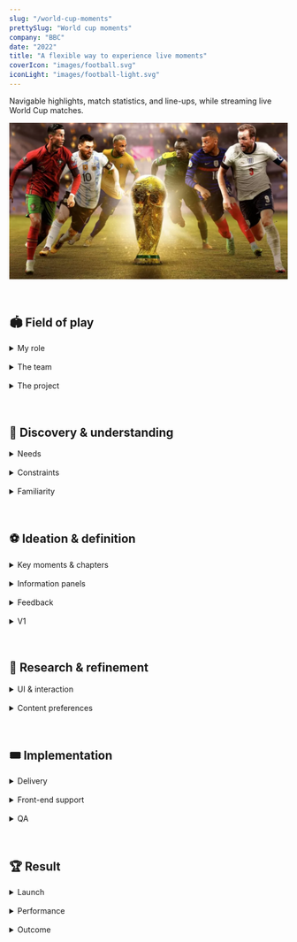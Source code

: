 ```yaml
---
slug: "/world-cup-moments"
prettySlug: "World cup moments"
company: "BBC"
date: "2022"
title: "A flexible way to experience live moments"
coverIcon: "images/football.svg"
iconLight: "images/football-light.svg"
---
```


Navigable highlights, match statistics, and line-ups, while streaming live World Cup matches. 
<br>

![GATSBY_EMPTY_ALT](images/world-cup-moments/world_cup_moments_cover.png)

<br>

## 🏟 Field of play

<details>
<summary>My role</summary>

### Steering the UX
>As a UX Designer at the BBC, I steered the UX with support from the Principal.  

My role involed:

- Determining requirements
- Producing designs and prototypes
- Testing designs in 1:1 sessions
- Creating a survey to refine the experience
- Providing front-end support
- Optimising accessibility 

<br>
</details>

<br>

<details>
<summary>The team</summary>

### Core line-up
- Head of Flexible Media
- Project Manager
- Head of Architecture
- 4 - 7 Engineers
- UX Principal
- UX Designer

<br>

### One BBC
>We worked on the core experience in a small multi-disciplinary team, and collaborated regularly with colleagues across the BBC. 

For the UX, we consulted with BBC Sport, Media Services, and the Assistive Technology team. 

The larger working group came together on a weekly basis for updates and feedback. 

<br>
</details>

<br>
<details>
<summary>The project</summary>

### Flexible media
>Flexible media is content that supports non-linear, personalised consumption. 

Outcomes from the work to date suggested audiences valued flexible experiences.
<br>

### Project goal
The goal for this project was to enhance coverage of the World Cup - to provide the user with a more flexible live experience on BBC Sport.
<br>

>Enhancements included:
>
>- The ability to view and navigate between key match moments
>- View match statistics from any point in the match
>- View player line-ups

![Enhancements](images/world-cup-moments/media-player-enhancements.png)

<br>

</details>

<br>
<br>

## 🥅 Discovery & understanding

<details>
<summary>Needs</summary>

### User needs
>I met with the Senior UX Designer in BBC Sport to learn more about audience needs and work in progress. 

Research outcomes revealed a need for in-depth match statistics. Specifically for important matches like the World Cup, and when attention was divided. Participants also expressed their preferred level of complexity.

In addition, the Designers had made developments in the UI and iconography.

<br>

### Business requirements
>Flexible media was one of 5 R&D workstreams identified as an enabler for achieving long term growth. 

The workstreams were identified as part of an OKR to increase experimentation and advance innovation across the product space.

By scaling up experimentation, this project would contribute towards the OKR and stimulate further progress across portfolios.

<br>
</details>

<br>
<details>
<summary>Constraints</summary>

### The clock
Overall, we had 2 Months before the first World Cup match. 

>For the designs, we had 2 weeks to:
>
>- Understand the landscape
>- Explore potential solutions to determine feasibility
>- Define the experience
>- Gather feedback for refinements

I decided to use the first week for exploration and to determine feasibility. And the second week for refining the experience.

<br>

### Mobile-last
>Due to time limitations, there was a desire to focus on larger screen sizes.

There were concerns that aiming for the World Cup was overly ambitious. To find a workable solution for smaller screen sizes in that time seemed impractical. 

However, a desktop-only experience seemed outdated to me. To serve users a truly flexible experience, small screens needed to be considered. 

After discussing it with the team, I considered smaller screen sizes in the exploratory designs, while prioritising larger screen sizes.
<br>

### The media player
>The idea was to create a plugin for the BBC's standard media player (which was used across the estate). 

The plugin would not be able to affect the existing UI and the enhancements would be layered on top. 

There were also two versions of the media player. We could only support the older version. 
<br>

</details>

<br>
<details>
<summary>Familiarity</summary>

### Existing designs and similar services
>To understand what users were familiar with and how to approach the designs, I looked at:
>
>- Competitor services
>- Previous explorations at the BBC
>- How the standard media player functioned on BBC Sport
>- Brand guidelines and templates for BBC Sport and the media player

<br>

### The design process
I collated findings in a Figma file, which I shared with the working group. 

The file outlined the design process _(ie. discovery & understanding, ideation & definition, and iterations)_ for the uninitiated. 

>I made the file and all the work in progress available for anyone to view, collaborate, and feed back on.

<br>

![Discovery and understanding](images/world-cup-moments/discovery_and_understanding.png)

<br>
</details>

<br>
<br>

## ⚽️ Ideation & definition

<details>
<summary>Key moments & chapters</summary>

### Existing work
For the key match moments and chapters, there were existing designs that were created 8 years before this project. There were also some designs created more recently by the Project Manager. 

>I mocked-up ideas that aligned closely with the designs, but also provided alternatives.

<br>

### Minimal changes
After looking at competitor services and talking to football fans, I:

- Combined the use of iconography in the recent designs, with the visual style in the original designs 
- Added the team abbreviation to the markers
- Increased the size of the key moment markers and the height of the chapters for accessibility
- Altered the interaction for the chapters, so they became an extension of the scrub bar
<br>

![Before and after](images/world-cup-moments/key_match_moments.png)

<br>

### Alternatives
With mobile, ease-of-use and accessibility in mind, the alternatives I suggested included a carousel and a list of key moments.
<br>

![Alternatives](images/world-cup-moments/key_moments_alternatives.png)

<br>

### Outstanding questions
Outstanding questions included:

- Which key moments should be surfaced?
- How familiar was the iconography?
- If we had to use markers, could we use logic to prevent overlap?
- What information was needed for each key moment?
- How would changing schedules and extra-time affect the chapters?
- Should we shorten the text on the chapters or truncate it if it didn't fit?

<br>
</details>

<br>

<details>
<summary>Information panels</summary>

### Existing work
The Project Manager and Head of Architecture had started designing and building options for the information panels. I took these ideas as a starter for ten.

The existing designs explored:
- A side drawer on the right
- A central overlay
- A single button to launch a selection of tabs

![Existing designs](images/world-cup-moments/existing_information_panel.png)

<br>

### Ideation
>At this point, I focused on exploring:
>- The best way to access stats and line-ups
>- How the panels would work with broadcast graphics
>- Applying BBC Sport's best practice for information design
>- Applying BBC Sport's style guide

<br>

There were several ideas to consider. I sketched or noted them in my notebook, before creating mock-ups in Figma.

To access the information panels, I considered:
- Adding buttons to the existing UI for the media player
- Exposing the tabs and removing the single launch button from the existing design
- Replacing the broadcast scorecard with an interactive version

I also explored the potential for a draggable panel - so the user had more control over which part of the match was obscured.
<br>

![Sketches](images/world-cup-moments/info_panel_sketches.png)

<br>

### Outstanding questions
- What would the panels look like without any data available?
- Could users provide explicit feedback?
- Which stats should be prioritised?
- Were line-ups useful during a live stream?

</details>

<br>

<details>
<summary>Feedback</summary>

### Defining V1
>I presented the ideas and explorations to the working group. The feedback helped to define the first design iteration.

<br>

#### Key moments & chapters
For the key moments, we discovered that a carousel or list wouldn't be possible for this launch.

Instead we would use markers to identify key moments. We discussed potential logic to prevent the markers overlapping. 

Crucially, we realised that a mobile experience was more achievable than initially thought. Particularly with stats showing significant mobile usage.
<br>

#### Information panels
For the information panels, we discovered that it wouldn't be possible to add buttons to the existing media player UI. And a draggable panel, might be out of scope for this experiment.

The designs used the light mode colour palette. We decided to change this to dark mode in order to align with the media player UI. This would also create a distinction between the interactive panels and the broadcast graphics.
<br>

</details>

<br>

<details>
<summary>V1</summary>

### Prototypes
>I created a set of prototypes to demonstrate the first design iteration - with feedback from the team in mind. 

The prototypes demonstrated the user journey during a match from build up to post-match content. 

In version 1, We used markers to indicate key moments on the timeline. And a set of tabs in the top right of the media player for access to the information panels.
<br>

![Version 1 designs](images/world-cup-moments/v1_desktop.png)

<br>

For demonstration purposes, I included video of a football match and a trigger for skipping to the end. I also added micro animations to smooth out the experience. 

Before creating the prototypes I sketched out the user journey with empathy mapping to identify any additional design considerations. 
<br>

>In addition to the above, I proposed:
>
>1. An experience for small screen sizes
>2. Ways to obtain direct feedback from users
>3. States where there's no data to show
>4. Potential error messages

<br>

#### 1. Small screen experience
To adapt the experience for smaller screens, I removed the chapters, and text labels from the information tabs and markers. I also introduced pages to the line-ups panel and arrows to navigate between them.
<br>

![Version 1 mobile designs](images/world-cup-moments/v1_mobile.png)

<br>

#### 2. Direct feedback options
I suggested adding a way for users to provide feedback. 

Initially, we thought this could be done through a survey. But later realised that it wasn't feasible to analyse a large number of text responses. 

I proposed the ability to provide a star rating, as this was a component that existed in other areas of the BBC. 
<br>

![Feedback options](images/world-cup-moments/feedback_options.png)

<br>

#### 3. No data to show
During the build up to the match, there would be no data to show beyond line-ups. 

For the key moments, I mocked up options to set expectations. Particularly as there was potential for the features to be missed. They were only available on hover or tap (like the rest of the media player UI). 

For match stats, I mocked up the default behaviour used on BBC Sport at the time. 
<br>

![No data options](images/world-cup-moments/v1_no_data_options.png)

<br>

#### 4. Error message
For potential errors, I mocked up a message with placeholder text. (Later, it was decided to remove the plugin entirely in these cases).
<br>

![Mock error message](images/world-cup-moments/v1_mock_error_message.png)

<br>

### Screen reader experience
In addition to the visual prototypes, I documented the screen reader experience and requested a dedicated session to focus on the unique requirements.
<br>

![Version 1 extract](images/world-cup-moments/screenreader_doc_extract.png)

<br>

### Feedback
I presented the prototypes and screen reader experience to the team for discussion. There were a few minor interactions that weren't possible for this launch, but overall the reception was positive.

Most of the feedback included iconography and text changes. There were also requests for additional features, such as player statistics in the line-ups panel. 

</details>

<br>
<br>

## 📣 Research & refinement

<details>
<summary>UI & interaction</summary>

### 1:1 sessions
To gather feedback from football fans, I set up four 1:1 sessions. 

>I asked participants to imagine they were about to stream a football match on BBC Sport. And prompted them for their thoughts as they went through the prototypes. 

The feedback helped to refine the interaction. I removed the pagination on the information panels, as the preference was unanimously to scroll. And made the ability to scroll clearer. 

The feedback also gave us more confidence in the iconography, text changes, and designs for smaller screens (which couldn't display the full experience).

>In addition to testing the UI and interaction design, I also asked participants which key moments and stats they expected to find. 

I sent out a survey following these sessions to gather more data that could inform the content.

<br>
</details>

<br>

<details>
<summary>Content preferences</summary>

### Survey 
>I created a survey (Google form) to ask respondents about their viewing habits, preferred key moments, and preferred match stats. 

Consulting with the UX Principal, and a Senior User Researcher helped to refine the wording and formatting. 

We used a card sort style to understand preferences and received 36 responses. 

With previous research from BBC Sport, the data gave us enough confidence to prioritise certain key moments and match stats. Particularly on mobile, where space was limited.
<br>

</details>

<br>
<br>

## 🎟 Implementation

<details>
<summary>Delivery</summary>

### Assets
>I liaised with the Project Manager and Engineers to deliver the necessary assets. I was also on hand for any questions related to the interaction. 

Fortunately, there were no big surprises. However, the Engineers had begun work on the front-end earlier than anticipated. I refined iconography for the key moment markers in parallel.

Some icons were established and used on BBC Sport, but others (like the icons for missed and scored penalties) required custom work. 

The Project Manager and I looked at competitor services to optimise familiarity for audiences. And I made sure they aligned with the existing icons and style guide.
<br>

![Key moment markers](images/world-cup-moments/key_moment_markers.png)

<br>
</details>

<br>

<details>
<summary>Front-end support</summary>

### Javascript & CSS
>As the Engineering team were low on resource, I offered to help with the front-end development.

The existing information panels relied somewhat on third-party code. My first task was to refactor the panels so they used vanilla Javascript and CSS. 

I then worked on refining the CSS and accessibility for the different breakpoints, including:

- Implementing the star rating functionality
- Adjusting the text hierarchy in line with design guidelines
- Adding some player stats to the line-ups panel
- Ensuring the tab states were available to screen readers
- Adding alt text for screen readers
- Ensuring colours provided enough contrast

<br>

![Star rating](images/world-cup-moments/star_rating.png)

<br>

</details>

<br>
<details>
<summary>QA</summary>

### Testing a live experience
As live events were required for accurate testing, we conducted tests during the Women's Super League and FA Cup (before the start of the World Cup).

>I contacted the Assistive Technology team to help with improving accessibility. 

After setting up a meeting to go through the project and general accessibility considerations, I asked the Tester to attend one of the live test events. They provided a summary of their findings, which we used to make the experience more accessible. 

We all tested the experience across multiple devices and provided screenshots of our findings. 

The results helped to define tasks and next steps for implementation.

<br>

</details>

<br>
<br>

## 🏆 Result

<details>
<summary>Launch</summary>

### The live experience
We initially considered an A/B test, but in the end, the experimental features went live to the entire BBC Sport audience. 

Engineers in BBC Sport were on hand to monitor all products and tools, including the experimental plugin, during the live World Cup matches.
<br>

![Live features](images/world-cup-moments/live_features.png)

<br>

</details>

<br>

<details>
<summary>Performance</summary>

### Quantitative
The features had over 950,000 unique users (an average of 47,000 users per game), and 30% returned to use the features again. 

>Over 16,000 users rated the experience, with an average of 4.1 stars.

<br>

### Qualitative
To understand preferences on a deeper level, Researchers in R&D used a [Human Values framework](https://humanvalues.io) to collate qualitative insights.

They interviewed a diverse group of 12 participants 4 times over the course of the World Cup.

>Overall, participants appreciated the ability to consume match content while honouring other commitments. 

In addition to reducing screen time, while consuming match content, researchers found there was a positive impact in:

- Connecting with others
- Pursuing pleasure
- Having autonomy

Participants also provided us with valuable feedback on the interaction, UI, and data visualisations, to develop the features further.
<br>

</details>

<br>
<details>
<summary>Outcome</summary>

### Value for all

The BBC has been on a mission to create a positive impact with digital experiences - this project demonstrated the ability for flexible media to do just that.

>The response from this project was overwhelmingly positive - from both audiences and BBC staff. 

There have been several projects following this success, including experiences for Winter Watch bird feeder cameras, and Eurovision. 

Flexible media has been transitioning fully from R&D to the product space, and there are plans to develop the features for use across the BBC estate, including iPlayer.

<br>

### Personal development

>Personally, I found working on this project a joy. I'm proud to have been part of a team, that made such a big impact at the BBC. 

I was able to steer the UX, aswell as improve my coding skills. It was also a great opportunity to learn more about the strategic elements that bring projects like this to life. 
<br>

</details>
<br>